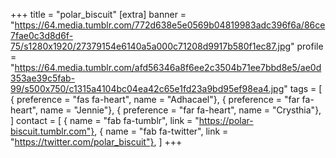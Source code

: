 +++
title = "polar_biscuit"
[extra]
banner = "https://64.media.tumblr.com/772d638e5e0569b04819983adc396f6a/86ce7fae0c3d8d6f-75/s1280x1920/27379154e6140a5a000c71208d9917b580f1ec87.jpg"
profile = "https://64.media.tumblr.com/afd56346a8f6ee2c3504b71ee7bbd8e5/ae0d353ae39c5fab-99/s500x750/c1315a4104bc04ea42c65e1fd23a9bd95ef98ea4.jpg"
tags = [
    { preference = "fas fa-heart", name = "Adhacael"},
    { preference = "far fa-heart", name = "Jennie"},
    { preference = "far fa-heart", name = "Crysthia"},
]
contact = [
    { name = "fab fa-tumblr", link = "https://polar-biscuit.tumblr.com"},
    { name = "fab fa-twitter", link = "https://twitter.com/polar_biscuit"},
]
+++
